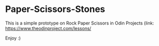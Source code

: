 # Paper-Scissors-Stones
This is a simple prototype on Rock Paper Scissors in Odin Projects (link: https://www.theodinproject.com/lessons/

Enjoy :)
